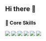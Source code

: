 ## Hi there 👋

<!--
**atharva8000/atharva8000** is a ✨ _special_ ✨ repository because its `README.md` (this file) appears on your GitHub profile.

Here are some ideas to get you started:

- 🔭 I’m currently working on ...
- 🌱 I’m currently learning ...
- 👯 I’m looking to collaborate on ...
- 🤔 I’m looking for help with ...
- 💬 Ask me about ...
- 📫 How to reach me: ...
- 😄 Pronouns: ...
- ⚡ Fun fact: ...
-->
### 🌟 Core Skills

<p>
  <!-- HTML -->
  <img src="https://img.shields.io/badge/HTML5-E34F26?style=for-the-badge&logo=html5&logoColor=white"/>
  
  <!-- CSS -->
  <img src="https://img.shields.io/badge/CSS3-1572B6?style=for-the-badge&logo=css3&logoColor=white"/>

  <!-- Java -->
  <img src="https://img.shields.io/badge/Java-ED8B00?style=for-the-badge&logo=java&logoColor=white"/>

  <!-- SQL -->
  <img src="https://img.shields.io/badge/SQL-336791?style=for-the-badge&logo=mysql&logoColor=white"/>

  <!-- Spring -->
  <img src="https://img.shields.io/badge/Spring-6DB33F?style=for-the-badge&logo=spring&logoColor=white"/>

  <!-- Spring Boot -->
  <img src="https://img.shields.io/badge/Spring%20Boot-6DB33F?style=for-the-badge&logo=springboot&logoColor=white"/>
</p>

